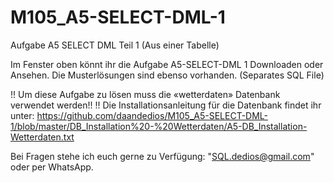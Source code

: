 # M105_A5-SELECT-DML-1
Aufgabe A5 SELECT DML Teil 1 (Aus einer Tabelle)

Im Fenster oben könnt ihr die Aufgabe A5-SELECT-DML 1 Downloaden oder Ansehen.
Die Musterlösungen sind ebenso vorhanden. (Separates SQL File)

!! Um diese Aufgabe zu lösen muss die «wetterdaten» Datenbank verwendet werden!!
!! Die Installationsanleitung für die Datenbank findet ihr unter: https://github.com/daandedios/M105_A5-SELECT-DML-1/blob/master/DB_Installation%20-%20Wetterdaten/A5-DB_Installation-Wetterdaten.txt

Bei Fragen stehe ich euch gerne zu Verfügung: "SQL.dedios@gmail.com" oder per WhatsApp.
